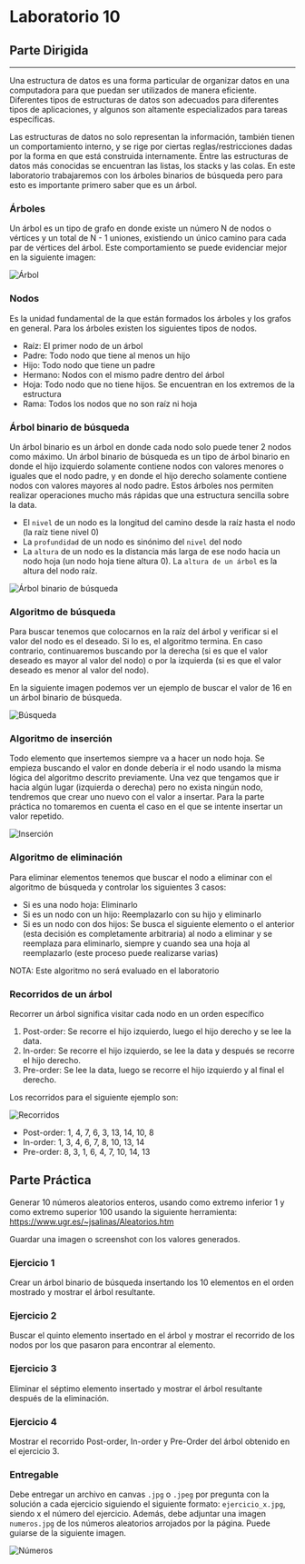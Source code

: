 # Laboratorio 10
## Parte Dirigida
---

Una estructura de datos es una forma particular de organizar datos en una computadora para que puedan ser utilizados de manera eficiente. Diferentes tipos de estructuras de datos son adecuados para diferentes tipos de aplicaciones, y algunos son altamente especializados para tareas específicas.

Las estructuras de datos no solo representan la información, también tienen un comportamiento interno, y se rige por ciertas reglas/restricciones dadas por la forma en que está construida internamente. Entre las estructuras de datos más conocidas se encuentran las listas, los stacks y las colas. En este laboratorio trabajaremos con los árboles binarios de búsqueda pero para esto es importante primero saber que es un árbol.

### Árboles

Un árbol es un tipo de grafo en donde existe un número N de nodos o vértices y un total de N - 1 uniones, existiendo un único camino para cada par de vértices del árbol. Este comportamiento se puede evidenciar mejor en la siguiente imagen:

![Árbol](./1.png)

### Nodos

Es la unidad fundamental de la que están formados los árboles y los grafos en general. Para los árboles existen los siguientes tipos de nodos.

* Raíz: El primer nodo de un árbol 
* Padre: Todo nodo que tiene al menos un hijo
* Hijo: Todo nodo que tiene un padre
* Hermano: Nodos con el mismo padre dentro del árbol
* Hoja: Todo nodo que no tiene hijos. Se encuentran en los extremos de la estructura
* Rama: Todos los nodos que no son raíz ni hoja

### Árbol binario de búsqueda

Un árbol binario es un árbol en donde cada nodo solo puede tener 2 nodos como máximo. Un árbol binario de búsqueda es un tipo de árbol binario en donde el hijo izquierdo solamente contiene nodos con valores menores o iguales que el nodo padre, y en donde el hijo derecho solamente contiene nodos con valores mayores al nodo padre. Estos árboles nos permiten realizar operaciones mucho más rápidas que una estructura sencilla sobre la data.

* El `nivel` de un nodo es la longitud del camino desde la raíz hasta el nodo (la raíz tiene nivel 0)
* La `profundidad` de un nodo es sinónimo del `nivel` del nodo
* La `altura` de un nodo es la distancia más larga de ese nodo hacia un nodo hoja (un nodo hoja tiene altura 0). La `altura de un árbol` es la altura del nodo raíz.

![Árbol binario de búsqueda](./2.png)

### Algoritmo de búsqueda

Para buscar tenemos que colocarnos en la raíz del árbol y verificar si el valor del nodo es el deseado. Si lo es, el algoritmo termina. En caso contrario, continuaremos buscando por la derecha (si es que el valor deseado es mayor al valor del nodo) o por la izquierda (si es que el valor deseado es menor al valor del nodo).

En la siguiente imagen podemos ver un ejemplo de buscar el valor de 16 en un árbol binario de búsqueda.

![Búsqueda](./3.png)

### Algoritmo de inserción

Todo elemento que insertemos siempre va a hacer un nodo hoja. Se empieza buscando el valor en donde debería ir el nodo usando la misma lógica del algoritmo descrito previamente. Una vez que tengamos que ir hacia algún lugar (izquierda o derecha) pero no exista ningún nodo, tendremos que crear uno nuevo con el valor a insertar. Para la parte práctica no tomaremos en cuenta el caso en el que se intente insertar un valor repetido.

![Inserción](./4.png)

### Algoritmo de eliminación

Para eliminar elementos tenemos que buscar el nodo a eliminar con el algoritmo de búsqueda y controlar los siguientes 3 casos:

* Si es una nodo hoja: Eliminarlo
* Si es un nodo con un hijo: Reemplazarlo con su hijo y eliminarlo
* Si es un nodo con dos hijos: Se busca el siguiente elemento o el anterior (esta decisión es completamente arbitraria) al nodo a eliminar y se reemplaza para eliminarlo, siempre y cuando sea una hoja al reemplazarlo (este proceso puede realizarse varias)

NOTA: Este algoritmo no será evaluado en el laboratorio

### Recorridos de un árbol

Recorrer un árbol significa visitar cada nodo en un orden específico

1. Post-order: Se recorre el hijo izquierdo, luego el hijo derecho y se lee la data.
2. In-order: Se recorre el hijo izquierdo, se lee la data y después se recorre el hijo derecho.
3. Pre-order: Se lee la data, luego se recorre el hijo izquierdo y al final el derecho.

Los recorridos para el siguiente ejemplo son:

![Recorridos](./2.png)

* Post-order: 1, 4, 7, 6, 3, 13, 14, 10, 8
* In-order: 1, 3, 4, 6, 7, 8, 10, 13, 14
* Pre-order: 8, 3, 1, 6, 4, 7, 10, 14, 13

## Parte Práctica

Generar 10 números aleatorios enteros, usando como extremo inferior 1 y como extremo superior 100 usando la siguiente herramienta: https://www.ugr.es/~jsalinas/Aleatorios.htm

Guardar una imagen o screenshot con los valores generados.

### Ejercicio 1

Crear un árbol binario de búsqueda insertando los 10 elementos en el orden mostrado y mostrar el árbol resultante.

### Ejercicio 2

Buscar el quinto elemento insertado en el árbol y mostrar el recorrido de los nodos por los que pasaron para encontrar al elemento.

### Ejercicio 3

Eliminar el séptimo elemento insertado y mostrar el árbol resultante después de la eliminación.

### Ejercicio 4

Mostrar el recorrido Post-order, In-order y Pre-Order del árbol obtenido en el ejercicio 3.

### Entregable

Debe entregar un archivo en canvas `.jpg` o `.jpeg` por pregunta con la solución a cada ejercicio siguiendo el siguiente formato: `ejercicio_x.jpg`, siendo x el número del ejercicio. Además, debe adjuntar una imagen `numeros.jpg` de los números aleatorios arrojados por la página. Puede guiarse de la siguiente imagen.

![Números](./5.JPG)
